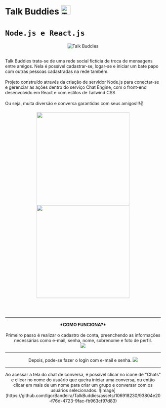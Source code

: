 # Talk Buddies <img src="https://github.com/IgorBandeira/Jest-Testing/assets/106918230/7424f423-dada-4bbb-9fcd-ce71d6195172" alt="TalkBuddies" width="30" />
# `Node.js e React.js`

 <div align="center"><img src="https://github.com/IgorBandeira/TalkBuddies/assets/106918230/557833bc-eb5c-4d56-ad8b-0d5fc0973fc4" alt="Talk Buddies" /></div>

<br>

Talk Buddies trata-se de uma rede social fictícia de troca de mensagens entre amigos. Nela é possível cadastrar-se, logar-se e iniciar um bate papo com outras pessoas cadastradas na rede também.<br><br>
Projeto construído através da criação de servidor Node.js para conectar-se e gerenciar as ações dentro do serviço Chat Engine, com o front-end desenvolvido em React e com estilos de Tailwind CSS.<br><br>
Ou seja, muita diversão e conversa garantidas com seus amigos!!!✌️

<div align="center">
<img src="https://github.com/IgorBandeira/TalkBuddies/assets/106918230/5d8a0b77-f12b-46d2-89f3-dfd9d3ffbb54" width="300" />
<img src="https://github.com/IgorBandeira/TalkBuddies/assets/106918230/3ce397af-0b8f-4456-93b8-6deca4bb3f96" width="300"/>
</div>


<br><br>
<hr>

<div align="center">
<strong>*COMO FUNCIONA?*</strong>
<br><br>
Primeiro passo é realizar o cadastro de conta, preenchendo as informações necessárias como e-mail, senha, nome, sobrenome e foto de perfil.
<br>
  <img src="https://github.com/IgorBandeira/TalkBuddies/assets/106918230/a611b947-40eb-436c-95a5-a5dbdc2d5133"/>

<hr>
Depois, pode-se fazer o login com e-mail e senha.
  <img src="https://github.com/IgorBandeira/TalkBuddies/assets/106918230/8e0a4af9-24b9-4ea4-ac8c-0b9f571cec74"/>

  <hr>
  Ao acessar a tela do chat de conversa, é possível clicar no ícone de "Chats" e clicar no nome do usuário que queira iniciar uma conversa, ou então clicar em mais de um nome para criar um grupo e conversar com os usuários selecionados.
  ![image](https://github.com/IgorBandeira/TalkBuddies/assets/106918230/93804e20-f76d-4723-9fac-fb963cf97d83)
  



</div>







